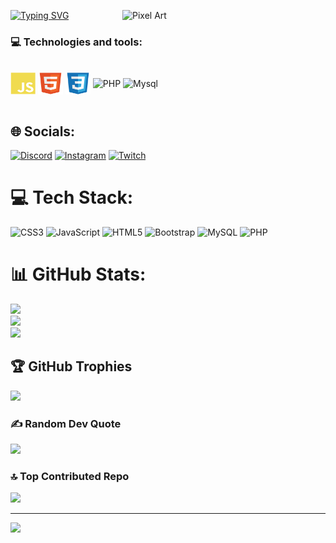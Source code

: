 <a href="https://git.io/typing-svg"><img src="https://readme-typing-svg.herokuapp.com?font=Fira+Code&pause=1000&color=B66EF7&background=9A769534&width=435&lines=hi%2C+everyone!+i'm+kyll+%F0%9F%91%8B;Welcome+to+my+profile+github." alt="Typing SVG" /></a>
<img src="https://gifdb.com/images/high/anime-boy-reading-book-8tc1v8ltl3oqvin1.gif" alt="Pixel Art" align="right" width="325">

### 💻 Technologies and tools:

<div style="display: inline_block"><br>
  <img align="center" alt="Js" height="35" width="40" src="https://raw.githubusercontent.com/devicons/devicon/master/icons/javascript/javascript-plain.svg">
  <img align="center" alt="HTML" height="35" width="40" src="https://raw.githubusercontent.com/devicons/devicon/master/icons/html5/html5-original.svg">
  <img align="center" alt="CSS" height="35" width="40" src="https://raw.githubusercontent.com/devicons/devicon/master/icons/css3/css3-original.svg">
  <img align="center" alt="PHP" height="35" width="40" src="https://cdn.jsdelivr.net/gh/devicons/devicon/icons/php/php-plain.svg">
  <img align="center" alt= "Mysql" height="60" width="40" src="https://cdn.jsdelivr.net/gh/devicons/devicon/icons/mysql/mysql-original-wordmark.svg">       
</div><br>

## 🌐 Socials:
[![Discord](https://img.shields.io/badge/Discord-%237289DA.svg?logo=discord&logoColor=white)](https://discord.gg/kyllzinhe) [![Instagram](https://img.shields.io/badge/Instagram-%23E4405F.svg?logo=Instagram&logoColor=white)](https://instagram.com/kyllzx__) [![Twitch](https://img.shields.io/badge/Twitch-%239146FF.svg?logo=Twitch&logoColor=white)](https://twitch.tv/kyllzx) 

# 💻 Tech Stack:
![CSS3](https://img.shields.io/badge/css3-%231572B6.svg?style=for-the-badge&logo=css3&logoColor=white) ![JavaScript](https://img.shields.io/badge/javascript-%23323330.svg?style=for-the-badge&logo=javascript&logoColor=%23F7DF1E) ![HTML5](https://img.shields.io/badge/html5-%23E34F26.svg?style=for-the-badge&logo=html5&logoColor=white) ![Bootstrap](https://img.shields.io/badge/bootstrap-%238511FA.svg?style=for-the-badge&logo=bootstrap&logoColor=white) ![MySQL](https://img.shields.io/badge/mysql-4479A1.svg?style=for-the-badge&logo=mysql&logoColor=white) ![PHP](https://img.shields.io/badge/php-%23777BB4.svg?style=for-the-badge&logo=php&logoColor=white)
# 📊 GitHub Stats:
![](https://github-readme-stats.vercel.app/api?username=kyllzx&theme=tokyonight&hide_border=false&include_all_commits=false&count_private=true)<br/>
![](https://github-readme-streak-stats.herokuapp.com/?user=kyllzx&theme=tokyonight&hide_border=false)<br/>
![](https://github-readme-stats.vercel.app/api/top-langs/?username=kyllzx&theme=tokyonight&hide_border=false&include_all_commits=false&count_private=true&layout=compact)

## 🏆 GitHub Trophies
![](https://github-profile-trophy.vercel.app/?username=kyllzx&theme=shadow_red&no-frame=true&no-bg=true&margin-w=4)

### ✍️ Random Dev Quote
![](https://quotes-github-readme.vercel.app/api?type=horizontal&theme=dark)

### 🔝 Top Contributed Repo
![](https://github-contributor-stats.vercel.app/api?username=kyllzx&limit=5&theme=tokyonight&combine_all_yearly_contributions=true)

---
[![](https://visitcount.itsvg.in/api?id=kyllzx&icon=2&color=12)](https://visitcount.itsvg.in)

<!-- Proudly created with GPRM ( https://gprm.itsvg.in ) -->
